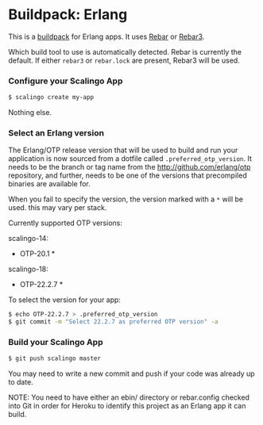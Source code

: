 # Buildpack: Erlang

This is a [buildpack](http://doc.scalingo.com/buildpacks) for Erlang apps. It
uses [Rebar](https://github.com/basho/rebar) or
[Rebar3](https://github.com/rebar/rebar3).

Which build tool to use is automatically detected. Rebar is currently the
default.  If either `rebar3` or `rebar.lock` are present, Rebar3 will be used.

### Configure your Scalingo App

```sh
$ scalingo create my-app
```

Nothing else.

### Select an Erlang version

The Erlang/OTP release version that will be used to build and run your
application is now sourced from a dotfile called `.preferred_otp_version`. It
needs to be the branch or tag name from the http://github.com/erlang/otp
repository, and further, needs to be one of the versions that precompiled
binaries are available for.

When you fail to specify the version, the version marked with a `*` will be
used. this may vary per stack.

Currently supported OTP versions:

scalingo-14:

* OTP-20.1 *

scalingo-18:

* OTP-22.2.7 *

To select the version for your app:

```sh
$ echo OTP-22.2.7 > .preferred_otp_version
$ git commit -m "Select 22.2.7 as preferred OTP version" -a
```

### Build your Scalingo App

```sh
$ git push scalingo master
```

You may need to write a new commit and push if your code was already up to date.

NOTE: You need to have either an ebin/ directory or rebar.config checked into
Git in order for Heroku to identify this project as an Erlang app it can build.
